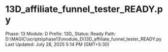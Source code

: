 # 13D_affiliate_funnel_tester_READY.py

Phase: 13
Module: D
Prefix: 13D_
Status: Ready
Path: D:\MAGIC\scripts\phase13\module_D\13D_affiliate_funnel_tester_READY.py
Last Updated: July 28, 2025 5:14 PM (GMT+5:30)